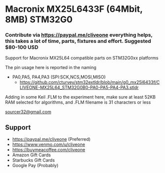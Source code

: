 # Macronix MX25L6433F (64Mbit, 8MB) STM32G0
### Contribute via   https://paypal.me/cliveone  everything helps, this takes a lot of time, parts, fixtures and effort. Suggested $80-100 USD

Support for Macronix MX25L64 compatible parts on STM32G0xx platforms

The pin usage here is reported in the naming

  *  PA0,PA5, PA4,PA3 (SPI:SCK,NCS,MOSI,MISO)
     *  https://github.com/cturvey/stm32extldr/blob/main/g0_mx25l6433f/CLIVEONE-MX25L64_STM32G0B0-PA0-PA5-PA4-PA3.stldr

Adding in some Keil .FLM to the experiment here, make sure at least 52KB RAM selected for algorithms, and .FLM filename is 31 characters or less

 sourcer32@gmail.com

##  Support
 
  *  https://paypal.me/cliveone (Preferred)
  *  https://www.venmo.com/u/cliveone
  *  https://buymeacoffee.com/cliveone
  *  Amazon Gift Cards
  *  Starbucks Gift Cards
  *  Google Pay (Probably)

